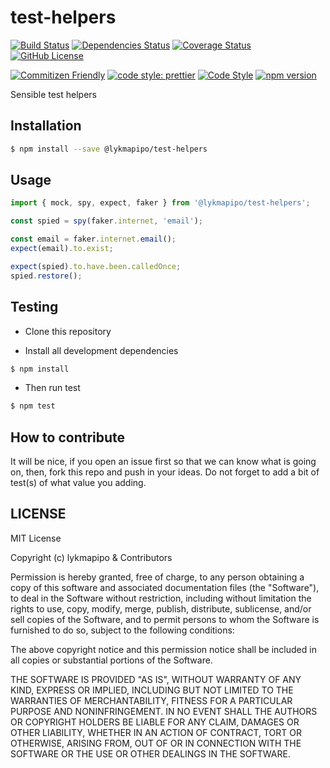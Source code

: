 # test-helpers

[![Build Status](https://travis-ci.com/lykmapipo/test-helpers.svg?branch=master)](https://travis-ci.com/lykmapipo/test-helpers)
[![Dependencies Status](https://david-dm.org/lykmapipo/test-helpers.svg)](https://david-dm.org/lykmapipo/test-helpers)
[![Coverage Status](https://coveralls.io/repos/github/lykmapipo/test-helpers/badge.svg?branch=master)](https://coveralls.io/github/lykmapipo/test-helpers?branch=master)
[![GitHub License](https://img.shields.io/github/license/lykmapipo/test-helpers)](https://github.com/lykmapipo/test-helpers/blob/master/LICENSE)

[![Commitizen Friendly](https://img.shields.io/badge/commitizen-friendly-brightgreen.svg)](http://commitizen.github.io/cz-cli/)
[![code style: prettier](https://img.shields.io/badge/code_style-prettier-ff69b4.svg)](https://github.com/prettier/prettier)
[![Code Style](https://badgen.net/badge/code%20style/airbnb/ff5a5f?icon=airbnb)](https://github.com/airbnb/javascript)
[![npm version](https://img.shields.io/npm/v/@lykmapipo/test-helpers)](https://www.npmjs.com/package/@lykmapipo/test-helpers)

Sensible test helpers

## Installation

```sh
$ npm install --save @lykmapipo/test-helpers
```

## Usage
```js
import { mock, spy, expect, faker } from '@lykmapipo/test-helpers';

const spied = spy(faker.internet, 'email');

const email = faker.internet.email();
expect(email).to.exist;

expect(spied).to.have.been.calledOnce;
spied.restore();
```

## Testing

- Clone this repository

- Install all development dependencies

```sh
$ npm install
```

- Then run test

```sh
$ npm test
```

## How to contribute

It will be nice, if you open an issue first so that we can know what is going on, then, fork this repo and push in your ideas. Do not forget to add a bit of test(s) of what value you adding.

## LICENSE

MIT License

Copyright (c) lykmapipo & Contributors

Permission is hereby granted, free of charge, to any person obtaining a copy of this software and associated documentation files (the "Software"), to deal in the Software without restriction, including without limitation the rights to use, copy, modify, merge, publish, distribute, sublicense, and/or sell copies of the Software, and to permit persons to whom the Software is furnished to do so, subject to the following conditions:

The above copyright notice and this permission notice shall be included in all copies or substantial portions of the Software.

THE SOFTWARE IS PROVIDED "AS IS", WITHOUT WARRANTY OF ANY KIND, EXPRESS OR IMPLIED, INCLUDING BUT NOT LIMITED TO THE WARRANTIES OF MERCHANTABILITY, FITNESS FOR A PARTICULAR PURPOSE AND NONINFRINGEMENT. IN NO EVENT SHALL THE AUTHORS OR COPYRIGHT HOLDERS BE LIABLE FOR ANY CLAIM, DAMAGES OR OTHER LIABILITY, WHETHER IN AN ACTION OF CONTRACT, TORT OR OTHERWISE, ARISING FROM, OUT OF OR IN CONNECTION WITH THE SOFTWARE OR THE USE OR OTHER DEALINGS IN THE SOFTWARE.

